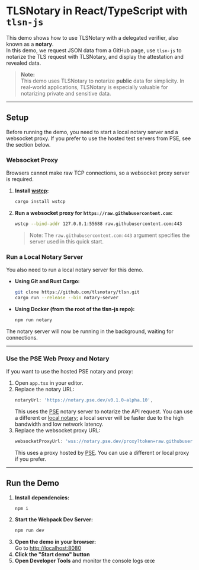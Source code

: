 # TLSNotary in React/TypeScript with `tlsn-js`

This demo shows how to use TLSNotary with a delegated verifier, also known as a **notary**.  
In this demo, we request JSON data from a GitHub page, use `tlsn-js` to notarize the TLS request with TLSNotary, and display the attestation and revealed data.

> **Note:**  
> This demo uses TLSNotary to notarize **public** data for simplicity. In real-world applications, TLSNotary is especially valuable for notarizing private and sensitive data.

---

## Setup

Before running the demo, you need to start a local notary server and a websocket proxy. If you prefer to use the hosted test servers from PSE, see the section below.

### Websocket Proxy

Browsers cannot make raw TCP connections, so a websocket proxy server is required.

1. **Install [wstcp](https://github.com/sile/wstcp):**
    ```sh
    cargo install wstcp
    ```
2. **Run a websocket proxy for `https://raw.githubusercontent.com`:**
    ```sh
    wstcp --bind-addr 127.0.0.1:55688 raw.githubusercontent.com:443
    ```
   > Note: The `raw.githubusercontent.com:443` argument specifies the server used in this quick start.

### Run a Local Notary Server

You also need to run a local notary server for this demo.

- **Using Git and Rust Cargo:**
    ```sh
    git clone https://github.com/tlsnotary/tlsn.git
    cargo run --release --bin notary-server
    ```
- **Using Docker (from the root of the tlsn-js repo):**
    ```sh
    npm run notary
    ```

The notary server will now be running in the background, waiting for connections.

---

### Use the PSE Web Proxy and Notary

If you want to use the hosted PSE notary and proxy:

1. Open `app.tsx` in your editor.
2. Replace the notary URL:
    ```ts
    notaryUrl: 'https://notary.pse.dev/v0.1.0-alpha.10',
    ```
    This uses the [PSE](https://pse.dev) notary server to notarize the API request. You can use a different or [local notary](#run-a-local-notary-server); a local server will be faster due to the high bandwidth and low network latency.
3. Replace the websocket proxy URL:
    ```ts
    websocketProxyUrl: 'wss://notary.pse.dev/proxy?token=raw.githubusercontent.com',
    ```
    This uses a proxy hosted by [PSE](https://pse.dev). You can use a different or local proxy if you prefer.

---

## Run the Demo

1. **Install dependencies:**
    ```sh
    npm i
    ```
2. **Start the Webpack Dev Server:**
    ```sh
    npm run dev
    ```
3. **Open the demo in your browser:**  
   Go to [http://localhost:8080](http://localhost:8080)
4. **Click the "Start demo" button**
5. **Open Developer Tools** and monitor the console logs
œœ